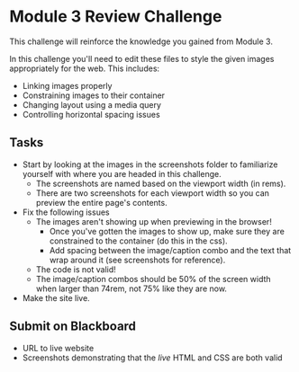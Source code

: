 # Module 3 Review Challenge
This challenge will reinforce the knowledge you gained from Module 3.

In this challenge you'll need to edit these files to style the given images appropriately for the web. This includes:
- Linking images properly
- Constraining images to their container
- Changing layout using a media query
- Controlling horizontal spacing issues

## Tasks
- Start by looking at the images in the screenshots folder to familiarize yourself with where you are headed in this challenge. 
  - The screenshots are named based on the viewport width (in rems).
  - There are two screenshots for each viewport width so you can preview the entire page's contents.
- Fix the following issues
  - The images aren't showing up when previewing in the browser!
    - Once you've gotten the images to show up, make sure they are constrained to the container (do this in the css).
    - Add spacing between the image/caption combo and the text that wrap around it (see screenshots for reference).
  - The code is not valid!
  - The image/caption combos should be 50% of the screen width when larger than 74rem, not 75% like they are now.
- Make the site live.

## Submit on Blackboard
- URL to live website
- Screenshots demonstrating that the *live* HTML and CSS are both valid
